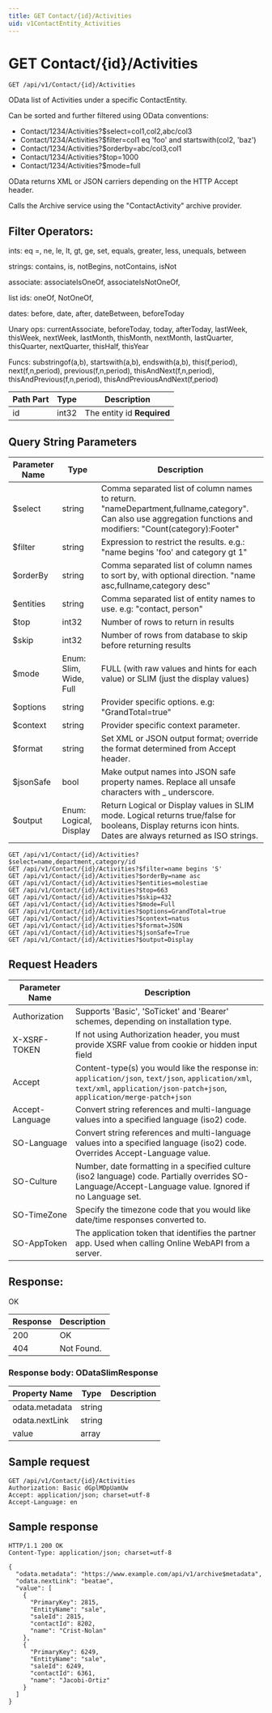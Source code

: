 ```yaml
---
title: GET Contact/{id}/Activities
uid: v1ContactEntity_Activities
---
```


# GET Contact/{id}/Activities

```http
GET /api/v1/Contact/{id}/Activities
```

OData list of Activities under a specific ContactEntity.


Can be sorted and further filtered using OData conventions:

* Contact/1234/Activities?$select=col1,col2,abc/col3
* Contact/1234/Activities?$filter=col1 eq 'foo' and startswith(col2, 'baz')
* Contact/1234/Activities?$orderby=abc/col3,col1
* Contact/1234/Activities?$top=1000
* Contact/1234/Activities?$mode=full


OData returns XML or JSON carriers depending on the HTTP Accept header.


Calls the Archive service using the "ContactActivity" archive provider.


## Filter Operators: ##

ints: eq =, ne, le, lt, gt, ge, set, equals, greater, less, unequals, between

strings: contains, is, notBegins, notContains, isNot

associate: associateIsOneOf, associateIsNotOneOf,  

list ids: oneOf, NotOneOf, 

dates: before, date, after, dateBetween, beforeToday

Unary ops: currentAssociate, beforeToday, today, afterToday, lastWeek, thisWeek, nextWeek, lastMonth, thisMonth, nextMonth, lastQuarter, thisQuarter, nextQuarter, thisHalf, thisYear

Funcs: substringof(a,b), startswith(a,b), endswith(a,b), this(f,period), next(f,n,period), previous(f,n,period), thisAndNext(f,n,period), thisAndPrevious(f,n,period), thisAndPreviousAndNext(f,period)





| Path Part | Type | Description |
|-----------|------|-------------|
| id | int32 | The entity id **Required** |


## Query String Parameters

| Parameter Name | Type |  Description |
|----------------|------|--------------|
| $select | string |  Comma separated list of column names to return. "nameDepartment,fullname,category". Can also use aggregation functions and modifiers: "Count(category):Footer" |
| $filter | string |  Expression to restrict the results. e.g.: "name begins 'foo' and category gt 1" |
| $orderBy | string |  Comma separated list of column names to sort by, with optional direction. "name asc,fullname,category desc" |
| $entities | string |  Comma separated list of entity names to use. e.g: "contact, person" |
| $top | int32 |  Number of rows to return in results |
| $skip | int32 |  Number of rows from database to skip before returning results |
| $mode | Enum: Slim, Wide, Full |  FULL (with raw values and hints for each value) or SLIM (just the display values) |
| $options | string |  Provider specific options. e.g: "GrandTotal=true" |
| $context | string |  Provider specific context parameter. |
| $format | string |  Set XML or JSON output format; override the format determined from Accept header. |
| $jsonSafe | bool |  Make output names into JSON safe property names. Replace all unsafe characters with _ underscore. |
| $output | Enum: Logical, Display |  Return Logical or Display values in SLIM mode. Logical returns true/false for booleans, Display returns icon hints. Dates are always returned as ISO strings. |

```http
GET /api/v1/Contact/{id}/Activities?$select=name,department,category/id
GET /api/v1/Contact/{id}/Activities?$filter=name begins 'S'
GET /api/v1/Contact/{id}/Activities?$orderBy=name asc
GET /api/v1/Contact/{id}/Activities?$entities=molestiae
GET /api/v1/Contact/{id}/Activities?$top=663
GET /api/v1/Contact/{id}/Activities?$skip=432
GET /api/v1/Contact/{id}/Activities?$mode=Full
GET /api/v1/Contact/{id}/Activities?$options=GrandTotal=true
GET /api/v1/Contact/{id}/Activities?$context=natus
GET /api/v1/Contact/{id}/Activities?$format=JSON
GET /api/v1/Contact/{id}/Activities?$jsonSafe=True
GET /api/v1/Contact/{id}/Activities?$output=Display
```


## Request Headers

| Parameter Name | Description |
|----------------|-------------|
| Authorization  | Supports 'Basic', 'SoTicket' and 'Bearer' schemes, depending on installation type. |
| X-XSRF-TOKEN   | If not using Authorization header, you must provide XSRF value from cookie or hidden input field |
| Accept         | Content-type(s) you would like the response in: `application/json`, `text/json`, `application/xml`, `text/xml`, `application/json-patch+json`, `application/merge-patch+json` |
| Accept-Language | Convert string references and multi-language values into a specified language (iso2) code. |
| SO-Language | Convert string references and multi-language values into a specified language (iso2) code. Overrides Accept-Language value. |
| SO-Culture | Number, date formatting in a specified culture (iso2 language) code. Partially overrides SO-Language/Accept-Language value. Ignored if no Language set. |
| SO-TimeZone | Specify the timezone code that you would like date/time responses converted to. |
| SO-AppToken | The application token that identifies the partner app. Used when calling Online WebAPI from a server. |


## Response:

OK

| Response | Description |
|----------------|-------------|
| 200 | OK |
| 404 | Not Found. |

### Response body: ODataSlimResponse

| Property Name | Type |  Description |
|----------------|------|--------------|
| odata.metadata | string |  |
| odata.nextLink | string |  |
| value | array |  |

## Sample request

```http!
GET /api/v1/Contact/{id}/Activities
Authorization: Basic dGplMDpUamUw
Accept: application/json; charset=utf-8
Accept-Language: en
```

## Sample response

```http_
HTTP/1.1 200 OK
Content-Type: application/json; charset=utf-8

{
  "odata.metadata": "https://www.example.com/api/v1/archive$metadata",
  "odata.nextLink": "beatae",
  "value": [
    {
      "PrimaryKey": 2815,
      "EntityName": "sale",
      "saleId": 2815,
      "contactId": 8202,
      "name": "Crist-Nolan"
    },
    {
      "PrimaryKey": 6249,
      "EntityName": "sale",
      "saleId": 6249,
      "contactId": 6361,
      "name": "Jacobi-Ortiz"
    }
  ]
}
```